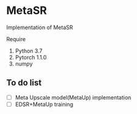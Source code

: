 # MetaSR
Implementation of MetaSR

Require
1. Python 3.7
2. Pytorch 1.1.0
3. numpy

## To do list
- [ ] Meta Upscale model(MetaUp) implementation
- [ ] EDSR+MetaUp training
